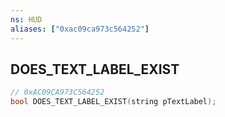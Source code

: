```yaml
---
ns: HUD
aliases: ["0xac09ca973c564252"]
---
```

## DOES_TEXT_LABEL_EXIST

```c
// 0xAC09CA973C564252
bool DOES_TEXT_LABEL_EXIST(string pTextLabel);
```
